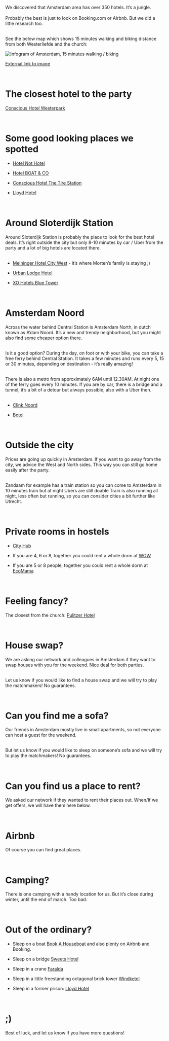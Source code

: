 We discovered that Amsterdam area has over 350 hotels. It’s a jungle. <br/><br/>
Probably the best is just to look on Booking.com or Airbnb. But we did a little research too.<br/><br/>

See the below map which shows 15 minutes walking and biking distance from both Westerliefde and the church:

![Infogram of Amsterdam, 15 minutes walking / biking](https://docs.google.com/uc?id=1IlBjPD1TBx1oHRmsDahcEZ6JI69Y2dJ7 "Infogram of Amsterdam, 15 minutes walking / biking")

<a href="https://drive.google.com/file/d/1IlBjPD1TBx1oHRmsDahcEZ6JI69Y2dJ7/view?usp=sharing" target="_blank">External link to image</a>

<br/>

# The closest hotel to the party
<a href="https://www.booking.com/hotel/nl/conscious-westerpark.en-gb.html?aid=1288243;label=metagha-link-mapresultsNL-hotel-1971081_dev-desktop_los-1_bw-33_dow-Sunday_defdate-1_room-0_lang-en_curr-EUR_gstadt-2_rateid-0_aud-0_cid-76_gacid-371496531;sid=b9eb5e09d7fb2f2ee63085819d6250ff;all_sr_blocks=270092708_106116606_0_2_0;checkin=2020-03-20;checkout=2020-03-22;dest_id=-2140479;dest_type=city;dist=0;group_adults=2;group_children=0;hapos=39;highlighted_blocks=270092708_106116606_0_2_0;hpos=14;no_rooms=1;room1=A%2CA;sb_price_type=total;sr_order=popularity;srepoch=1570561788;srpvid=cb5f86bdd44e0049;type=total;ucfs=1&#hotelTmpl" target="_blank">Conscious Hotel Westerpark</a>

<br/>

# Some good looking places we spotted
- <a href="https://www.booking.com/hotel/nl/not.en-gb.html?aid=1288240;label=metagha-link-localuniversalNL-hotel-1470871_dev-desktop_los-1_bw-23_dow-Thursday_defdate-1_room-0_lang-en_curr-EUR_gstadt-2_rateid-0_aud-0_cid-76_gacid-371496531;sid=b9eb5e09d7fb2f2ee63085819d6250ff;all_sr_blocks=109563408_88533781_0_2_0;checkin=2020-03-20;checkout=2020-03-22;dest_id=-2140479;dest_type=city;dist=0;group_adults=2;group_children=0;hapos=9;highlighted_blocks=109563408_88533781_0_2_0;hpos=9;no_rooms=1;room1=A%2CA;sb_price_type=total;sr_order=popularity;srepoch=1570561014;srpvid=f11d853a734a014c;type=total;ucfs=1&#hotelTmpl" target="_blank">Hotel Not Hotel</a>

- <a href="https://www.booking.com/hotel/nl/boat-amp-co.en-gb.html?aid=1288240&label=metagha-link-localuniversalNL-hotel-430050_dev-desktop_los-1_bw-23_dow-Thursday_defdate-1_room-0_lang-en_curr-EUR_gstadt-2_rateid-0_aud-0_cid-76_gacid-371496531&sid=b9eb5e09d7fb2f2ee63085819d6250ff&all_sr_blocks=492578201_164931093_0_2_0&checkin=2020-03-20&checkout=2020-03-21&dest_id=-2140479&dest_type=city&dist=0&group_adults=1&group_children=0&hapos=16&highlighted_blocks=492578201_164931093_0_2_0&hpos=16&no_rooms=1&req_adults=1&req_children=0&sb_price_type=total&sr_order=popularity&srepoch=1570560317&srpvid=349283debcf30261&type=total&ucfs=1&hp_refreshed_with_new_dates=1" target="_blank">Hotel BOAT & CO</a>

- <a href="https://www.booking.com/hotel/nl/conscious-the-tire-station.en-gb.html?aid=1288243;label=metagha-link-mapresultsNL-hotel-1971081_dev-desktop_los-1_bw-33_dow-Sunday_defdate-1_room-0_lang-en_curr-EUR_gstadt-2_rateid-0_aud-0_cid-76_gacid-371496531;sid=b9eb5e09d7fb2f2ee63085819d6250ff;all_sr_blocks=197108104_93848912_0_2_0;checkin=2020-03-20;checkout=2020-03-22;dest_id=-2140479;dest_type=city;dist=0;group_adults=2;group_children=0;hapos=1;highlighted_blocks=197108104_93848912_0_2_0;hpos=1;no_rooms=1;room1=A%2CA;sb_price_type=total;sr_order=popularity;srepoch=1570561591;srpvid=e3bf865b6592000b;type=total;ucfs=1&" target="_blank">Conscious Hotel The Tire Station</a>

- <a href="https://www.booking.com/hotel/nl/lloydhotcultambass.en-gb.html?aid=1288243;label=metagha-link-mapresultsNL-hotel-1971081_dev-desktop_los-1_bw-33_dow-Sunday_defdate-1_room-0_lang-en_curr-EUR_gstadt-2_rateid-0_aud-0_cid-76_gacid-371496531;sid=b9eb5e09d7fb2f2ee63085819d6250ff;all_sr_blocks=1107805_95129931_0_2_0;checkin=2020-03-20;checkout=2020-03-22;dest_id=-2140479;dest_type=city;dist=0;group_adults=2;group_children=0;hapos=37;highlighted_blocks=1107805_95129931_0_2_0;hpos=12;no_rooms=1;room1=A%2CA;sb_price_type=total;sr_order=popularity;srepoch=1570561788;srpvid=cb5f86bdd44e0049;type=total;ucfs=1&" target="_blank">Lloyd Hotel</a>

<br/>

# Around Sloterdijk Station
Around Sloterdijk Station is probably the place to look for the best hotel deals. It’s right outside the city but only 8-10 minutes by car / Uber from the party and a lot of big hotels are located there. <br/><br/>

- <a href="https://www.booking.com/hotel/nl/meininger-amsterdam-city-west.en-gb.html?aid=1288243;label=metagha-link-mapresultsNL-hotel-1971081_dev-desktop_los-1_bw-33_dow-Sunday_defdate-1_room-0_lang-en_curr-EUR_gstadt-2_rateid-0_aud-0_cid-76_gacid-371496531;sid=b9eb5e09d7fb2f2ee63085819d6250ff;all_sr_blocks=37955302_91473801_0_2_0;checkin=2020-03-20;checkout=2020-03-22;dest_id=-2140479;dest_type=city;dist=0;group_adults=2;group_children=0;hapos=6;highlighted_blocks=37955302_91473801_0_2_0;hpos=6;no_rooms=1;room1=A%2CA;sb_price_type=total;sr_order=popularity;srepoch=1570561591;srpvid=e3bf865b6592000b;type=total;ucfs=1&#hotelTmpl" target="_blank">Meininger Hotel City West</a> - it’s where Morten’s family is staying ;)

- <a href="https://www.booking.com/hotel/nl/urban-lodge.en-gb.html?aid=1288243;label=metagha-link-mapresultsNL-hotel-1971081_dev-desktop_los-1_bw-33_dow-Sunday_defdate-1_room-0_lang-en_curr-EUR_gstadt-2_rateid-0_aud-0_cid-76_gacid-371496531;sid=b9eb5e09d7fb2f2ee63085819d6250ff;all_sr_blocks=158745301_191819123_2_2_0;checkin=2020-03-20;checkout=2020-03-22;dest_id=-2140479;dest_type=city;dist=0;group_adults=2;group_children=0;hapos=34;highlighted_blocks=158745301_191819123_2_2_0;hpos=9;no_rooms=1;room1=A%2CA;sb_price_type=total;sr_order=popularity;srepoch=1570561788;srpvid=cb5f86bdd44e0049;type=total;ucfs=1&#hotelTmpl" target="_blank">Urban Lodge Hotel</a>

- <a href="https://www.booking.com/hotel/nl/blue-tower.en-gb.html?aid=1288240;label=metagha-link-localuniversalNL-hotel-430050_dev-desktop_los-1_bw-23_dow-Thursday_defdate-1_room-0_lang-en_curr-EUR_gstadt-2_rateid-0_aud-0_cid-76_gacid-371496531;sid=b9eb5e09d7fb2f2ee63085819d6250ff;all_sr_blocks=1164002_102711862_0_2_0;checkin=2020-03-20;checkout=2020-03-22;dest_id=-2140479;dest_type=city;dist=0;group_adults=2;group_children=0;hapos=2;highlighted_blocks=1164002_102711862_0_2_0;hp_group_set=0;hpos=2;no_rooms=1;room1=A%2CA;sb_price_type=total;sr_order=popularity;srepoch=1570561405;srpvid=829085fec7f5014c;type=total;ucfs=1&#hotelTmpl" target="_blank">XO Hotels Blue Tower</a>

<br/>

# Amsterdam Noord
Across the water behind Central Station is Amsterdam North, in dutch known as A’dam Noord. It’s a new and trendy neighborhood, but you might also find some cheaper option there.<br/><br/>

Is it a good option? During the day, on foot or with your bike, you can take a free ferry behind Central Station. It takes a few minutes and runs every 5, 15 or 30 minutes, depending on destination - it’s really amazing! <br/><br/>

There is also a metro from approximately 6AM until 12.30AM. At night one of the ferry goes every 10 minutes. If you are by car, there is a bridge and a tunnel, it’s a bit of a detour but always possible, also with a Uber then. <br/><br/>

- <a href="https://www.booking.com/hotel/nl/blue-tower.en-gb.html?aid=1288240;label=metagha-link-localuniversalNL-hotel-430050_dev-desktop_los-1_bw-23_dow-Thursday_defdate-1_room-0_lang-en_curr-EUR_gstadt-2_rateid-0_aud-0_cid-76_gacid-371496531;sid=b9eb5e09d7fb2f2ee63085819d6250ff;all_sr_blocks=1164002_102711862_0_2_0;checkin=2020-03-20;checkout=2020-03-22;dest_id=-2140479;dest_type=city;dist=0;group_adults=2;group_children=0;hapos=2;highlighted_blocks=1164002_102711862_0_2_0;hp_group_set=0;hpos=2;no_rooms=1;room1=A%2CA;sb_price_type=total;sr_order=popularity;srepoch=1570561405;srpvid=829085fec7f5014c;type=total;ucfs=1&#hotelTmpl" target="_blank">Clink Noord</a>

- <a href="https://botel-nl.book.direct/en-gb" target="_blank">Botel</a>

<br/>

# Outside the city
Prices are going up quickly in Amsterdam. If you want to go away from the city, we advice the West and North sides. This way you can still go home easily after the party. <br/><br/>

Zandaam for example has a train station so you can come to Amsterdam in 10 minutes train but at night Ubers are still doable
Train is also running all night, less often but running, so you can consider cities a bit further like Utrecht.

<br/>

# Private rooms in hostels
- <a href="https://www.booking.com/hotel/nl/cityhub-amsterdam.en-gb.html?aid=1288240;label=metagha-link-localuniversalNL-hotel-430050_dev-desktop_los-1_bw-23_dow-Thursday_defdate-1_room-0_lang-en_curr-EUR_gstadt-2_rateid-0_aud-0_cid-76_gacid-371496531;sid=b9eb5e09d7fb2f2ee63085819d6250ff;all_sr_blocks=152626501_88732772_0_2_0;checkin=2020-03-20;checkout=2020-03-22;dest_id=-2140479;dest_type=city;dist=0;group_adults=2;group_children=0;hapos=1;highlighted_blocks=152626501_88732772_0_2_0;hp_group_set=0;hpos=1;no_rooms=1;room1=A%2CA;sb_price_type=total;sr_order=popularity;srepoch=1570561405;srpvid=829085fec7f5014c;type=total;ucfs=1&#hotelTmpl" target="_blank">City Hub</a>

- If you are 4, 6 or 8, together you could rent a whole dorm at <a href="https://www.hostelworld.com/hosteldetails.php/WOW-Amsterdam/Amsterdam/88728?dateFrom=2020-03-20&dateTo=2020-03-22&number_of_guests=2&origin=microsite" target="_blank">WOW</a>

- If you are 5 or 8 people, together you could rent a whole dorm at <a href="http://www.ecomamahotel.com/hello/" target="_blank">EcoMama</a>

<br/>

# Feeling fancy?
The closest from the church: <a href="https://www.booking.com/hotel/nl/pulitzer.en-gb.html?aid=1288243;label=metagha-link-mapresultsNL-hotel-10527_dev-desktop_los-2_bw-164_dow-Friday_defdate-0_room-0_lang-en_curr-EUR_gstadt-2_rateid-0_aud-0_cid-76_gacid-371496531;sid=b9eb5e09d7fb2f2ee63085819d6250ff;all_sr_blocks=1052723_95129020_0_2_0;checkin=2020-03-20;checkout=2020-03-22;dest_id=-2140479;dest_type=city;dist=0;group_adults=2;group_children=0;hapos=1;highlighted_blocks=1052723_95129020_0_2_0;hpos=1;no_rooms=1;room1=A%2CA;sb_price_type=total;sr_order=popularity;srepoch=1570563549;srpvid=68f88a2e07290030;type=total;ucfs=1&" target="_blank">Pulitzer Hotel</a>

<br/>

# House swap?
We are asking our network and colleagues in Amsterdam if they want to swap houses with you for the weekend. Nice deal for both parties. <br/><br/>

Let us know if you would like to find a house swap and we will try to play the matchmakers! No guarantees.

<br/>

# Can you find me a sofa?
Our friends in Amsterdam mostly live in small apartments, so not everyone can host a guest for the weekend. <br/><br/>

But let us know if you would like to sleep on someone’s sofa and we will try to play the matchmakers! No guarantees.

<br/>

# Can you find us a place to rent?
We asked our network if they wanted to rent their places out.
When/If we get offers, we will have them here below.

<br/>

# Airbnb
Of course you can find great places.

<br/>

# Camping?
There is one camping with a handy location for us. But it’s close during winter, until the end of march. Too bad.

<br/>

# Out of the ordinary?
- Sleep on a boat <a href="https://www.bookahouseboat.com" target="_blank">Book A Houseboat</a> and also plenty on Airbnb and Booking.

- Sleep on a bridge <a href="https://sweetshotel.amsterdam" target="_blank">Sweets Hotel</a>

- Sleep in a crane <a href="https://faralda.com" target="_blank">Faralda</a>

- Sleep in a little freestanding octagonal brick tower <a href="http://www.windketel.nl/en/home" target="_blank">Windketel</a>

- Sleep in a former prison: <a href="https://www.booking.com/hotel/nl/lloydhotcultambass.en-gb.html?aid=1288243;label=metagha-link-mapresultsNL-hotel-1971081_dev-desktop_los-1_bw-33_dow-Sunday_defdate-1_room-0_lang-en_curr-EUR_gstadt-2_rateid-0_aud-0_cid-76_gacid-371496531;sid=b9eb5e09d7fb2f2ee63085819d6250ff;all_sr_blocks=1107805_95129931_0_2_0;checkin=2020-03-20;checkout=2020-03-22;dest_id=-2140479;dest_type=city;dist=0;group_adults=2;group_children=0;hapos=37;highlighted_blocks=1107805_95129931_0_2_0;hpos=12;no_rooms=1;room1=A%2CA;sb_price_type=total;sr_order=popularity;srepoch=1570561788;srpvid=cb5f86bdd44e0049;type=total;ucfs=1&" target="_blank">Lloyd Hotel</a>

<br/>

# ;)
Best of luck, and let us know if you have more questions!
